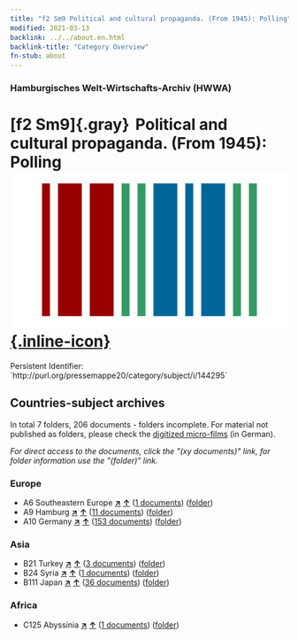 ```yaml
---
title: "f2 Sm9 Political and cultural propaganda. (From 1945): Polling"
modified: 2021-03-13
backlink: ../../about.en.html
backlink-title: "Category Overview"
fn-stub: about
---
```


### Hamburgisches Welt-Wirtschafts-Archiv (HWWA)

# [f2 Sm9]{.gray}&#8201; Political and cultural propaganda. (From 1945): Polling &#160; [![Wikidata](/images/Wikidata-logo.svg "Wikidata"){.inline-icon}](http://www.wikidata.org/entity/Q104699319)

<div class="hint">Persistent Identifier: `http://purl.org/pressemappe20/category/subject/i/144295`</div>







## Countries-subject archives





In total 7 folders, 206 documents - folders incomplete.
For material not published as folders, please check the [digitized micro-films](/film/h1_sh.de.html) (in German).

_For direct access to the documents, click the "(xy documents)" link, for folder information use the "(folder)" link._



### Europe

- A6 Southeastern Europe [**&nearr;**](../../../geo/i/140900/about.en.html "Southeastern Europe (all folders)") [**&uarr;**](../../../geo/about.en.html#A6 "Country category system") (<a href="https://pm20.zbw.eu/iiifview/folder/sh/140900,144295" title="about: Southeastern Europe : Political and cultural propaganda. (From 1945): Polling" target="_blank">1 documents</a>) ([folder](../../../../folder/sh/1409xx/140900/1442xx/144295/about.en.html))
- A9 Hamburg [**&nearr;**](../../../geo/i/140905/about.en.html "Hamburg (all folders)") [**&uarr;**](../../../geo/about.en.html#A9 "Country category system") (<a href="https://pm20.zbw.eu/iiifview/folder/sh/140905,144295" title="about: Hamburg : Political and cultural propaganda. (From 1945): Polling" target="_blank">11 documents</a>) ([folder](../../../../folder/sh/1409xx/140905/1442xx/144295/about.en.html))
- A10 Germany [**&nearr;**](../../../geo/i/126128/about.en.html "Germany (all folders)") [**&uarr;**](../../../geo/about.en.html#A10 "Country category system") (<a href="https://pm20.zbw.eu/iiifview/folder/sh/126128,144295" title="about: Germany : Political and cultural propaganda. (From 1945): Polling" target="_blank">153 documents</a>) ([folder](../../../../folder/sh/1261xx/126128/1442xx/144295/about.en.html))

### Asia

- B21 Turkey [**&nearr;**](../../../geo/i/141111/about.en.html "Turkey (all folders)") [**&uarr;**](../../../geo/about.en.html#B21 "Country category system") (<a href="https://pm20.zbw.eu/iiifview/folder/sh/141111,144295" title="about: Turkey : Political and cultural propaganda. (From 1945): Polling" target="_blank">3 documents</a>) ([folder](../../../../folder/sh/1411xx/141111/1442xx/144295/about.en.html))
- B24 Syria [**&nearr;**](../../../geo/i/141114/about.en.html "Syria (all folders)") [**&uarr;**](../../../geo/about.en.html#B24 "Country category system") (<a href="https://pm20.zbw.eu/iiifview/folder/sh/141114,144295" title="about: Syria : Political and cultural propaganda. (From 1945): Polling" target="_blank">1 documents</a>) ([folder](../../../../folder/sh/1411xx/141114/1442xx/144295/about.en.html))
- B111 Japan [**&nearr;**](../../../geo/i/141272/about.en.html "Japan (all folders)") [**&uarr;**](../../../geo/about.en.html#B111 "Country category system") (<a href="https://pm20.zbw.eu/iiifview/folder/sh/141272,144295" title="about: Japan : Political and cultural propaganda. (From 1945): Polling" target="_blank">36 documents</a>) ([folder](../../../../folder/sh/1412xx/141272/1442xx/144295/about.en.html))

### Africa

- C125 Abyssinia [**&nearr;**](../../../geo/i/141482/about.en.html "Abyssinia (all folders)") [**&uarr;**](../../../geo/about.en.html#C125 "Country category system") (<a href="https://pm20.zbw.eu/iiifview/folder/sh/141482,144295" title="about: Abyssinia : Political and cultural propaganda. (From 1945): Polling" target="_blank">1 documents</a>) ([folder](../../../../folder/sh/1414xx/141482/1442xx/144295/about.en.html))








